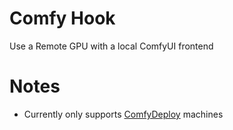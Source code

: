 # Comfy Hook

Use a Remote GPU with a local ComfyUI frontend

# Notes
- Currently only supports [ComfyDeploy](comfydeploy.com) machines
